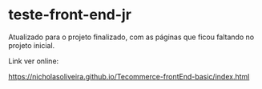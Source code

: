 # teste-front-end-jr

Atualizado para o projeto finalizado, com as páginas que ficou faltando no projeto inicial.


Link ver online:

https://nicholasoliveira.github.io/Tecommerce-frontEnd-basic/index.html
